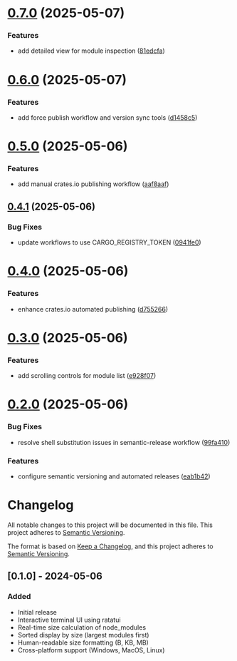 # [0.7.0](https://github.com/sparkforge/node-size-analyzer/compare/v0.6.0...v0.7.0) (2025-05-07)


### Features

* add detailed view for module inspection ([81edcfa](https://github.com/sparkforge/node-size-analyzer/commit/81edcfa13ec4e80e7651d3af71da4db190be7185))

# [0.6.0](https://github.com/sparkforge/node-size-analyzer/compare/v0.5.0...v0.6.0) (2025-05-07)


### Features

* add force publish workflow and version sync tools ([d1458c5](https://github.com/sparkforge/node-size-analyzer/commit/d1458c570d432d094c49e095ed15ca38c7283914))

# [0.5.0](https://github.com/sparkforge/node-size-analyzer/compare/v0.4.1...v0.5.0) (2025-05-06)


### Features

* add manual crates.io publishing workflow ([aaf8aaf](https://github.com/sparkforge/node-size-analyzer/commit/aaf8aaf8349f2f1b7b1c0dd394d56e7a654f0db2))

## [0.4.1](https://github.com/sparkforge/node-size-analyzer/compare/v0.4.0...v0.4.1) (2025-05-06)


### Bug Fixes

* update workflows to use CARGO_REGISTRY_TOKEN ([0941fe0](https://github.com/sparkforge/node-size-analyzer/commit/0941fe05675a1242e44844f5f6b9a4dd3c01ed5a))

# [0.4.0](https://github.com/sparkforge/node-size-analyzer/compare/v0.3.0...v0.4.0) (2025-05-06)


### Features

* enhance crates.io automated publishing ([d755266](https://github.com/sparkforge/node-size-analyzer/commit/d75526682d39ee55874e688f6966e3db99daa326))

# [0.3.0](https://github.com/sparkforge/node-size-analyzer/compare/v0.2.0...v0.3.0) (2025-05-06)


### Features

* add scrolling controls for module list ([e928f07](https://github.com/sparkforge/node-size-analyzer/commit/e928f075680ebd7dc75091ca28eb3bdb48fe8197))

# [0.2.0](https://github.com/sparkforge/node-size-analyzer/compare/v0.1.0...v0.2.0) (2025-05-06)


### Bug Fixes

* resolve shell substitution issues in semantic-release workflow ([99fa410](https://github.com/sparkforge/node-size-analyzer/commit/99fa410117e5d4677be9a8664834961c7e60bb24))


### Features

* configure semantic versioning and automated releases ([eab1b42](https://github.com/sparkforge/node-size-analyzer/commit/eab1b42dd47ca2e68e2c462c956c4157ecf85f99))

# Changelog

All notable changes to this project will be documented in this file. This project adheres to [Semantic Versioning](https://semver.org/).

The format is based on [Keep a Changelog](https://keepachangelog.com/en/1.0.0/),
and this project adheres to [Semantic Versioning](https://semver.org/spec/v2.0.0.html).

## [0.1.0] - 2024-05-06

### Added
- Initial release
- Interactive terminal UI using ratatui
- Real-time size calculation of node_modules
- Sorted display by size (largest modules first)
- Human-readable size formatting (B, KB, MB)
- Cross-platform support (Windows, MacOS, Linux)
